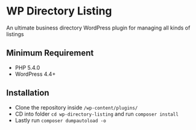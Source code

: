 # WP Directory Listing

An ultimate business directory WordPress plugin for managing all kinds of listings

## Minimum Requirement
 - PHP 5.4.0
 - WordPress 4.4+

## Installation

* Clone the repository inside `/wp-content/plugins/`
* CD into folder `cd wp-directory-listing` and run `composer install`
* Lastly run `composer dumpautoload -o`
